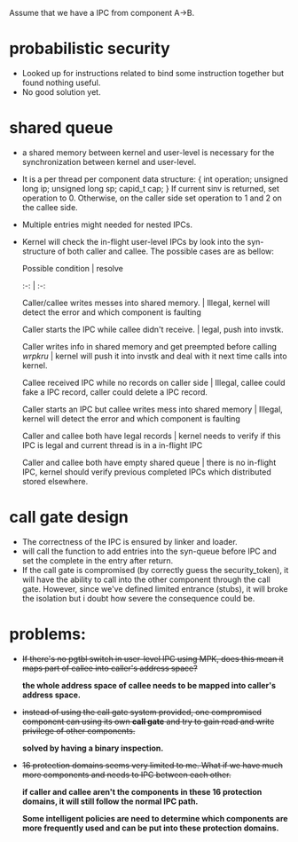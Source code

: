 Assume that we have a IPC from component A->B.

# probabilistic security
+ Looked up for instructions related to bind some instruction together but found nothing useful.
+ No good solution yet.

# shared queue
+ a shared memory between kernel and user-level is necessary for the synchronization between kernel and user-level.

+ It is a per thread per component data structure:
	{
		int           operation;
		unsigned long ip;
		unsigned long sp;
		capid_t       cap;
	}
	If current sinv is returned, set operation to 0. Otherwise, on the caller side set operation to 1 and 2 on the callee side.
	
+ Multiple entries might needed for nested IPCs.

+ Kernel will check the in-flight user-level IPCs by look into the syn-structure of both caller and callee. The possible cases are as bellow:
	
	Possible condition | resolve
	
	:-: | :-:
	
	Caller/callee writes messes into shared memory. | Illegal, kernel will detect the error and which component is faulting
	
	Caller starts the IPC while callee didn't receive. | legal, push into invstk.
	
	Caller writes info in shared memory and get preempted before calling *wrpkru* | kernel will push it into invstk and deal with it next time calls into kernel.
	
	Callee received IPC while no records on caller side |     Illegal, callee could fake a IPC record, caller                                                                                  could delete a IPC record.
	
	Caller starts an IPC but callee writes mess into shared memory | Illegal, kernel will detect the error and which component is faulting
	
	Caller and callee both have legal records | kernel needs to verify if this IPC is legal and current thread is in a in-flight IPC
	
	Caller and callee both have empty shared queue | there is no in-flight IPC, kernel should verify previous completed IPCs which distributed stored elsewhere.

# call gate design
+ The correctness of the IPC is ensured by linker and loader.
+ will call the function to add entries into the syn-queue before IPC and set the complete in the entry after return.
+ If the call gate is compromised (by correctly guess the security_token), it will have the ability to call into the other component through the call gate. However, since we've defined limited entrance (stubs), it will broke the isolation but i doubt how severe the consequence could be.

# problems:
+ ~~If there's no pgtbl switch in user-level IPC using MPK, does this mean it maps part of callee into caller's address space?~~

   **the whole address space of callee needs to be mapped into caller's address space.**

+ ~~instead of using the call gate system provided, one compromised component can using its own **call gate** and try to gain read and write privilege of other components.~~ 

  **solved by having a binary inspection.**

+ ~~16 protection domains seems very limited to me. What if we have much more components and needs to IPC between each other.~~

  **if caller and callee aren't the  components in these 16 protection domains, it will still follow the normal IPC path.**

  **Some intelligent policies are need to determine which components are more frequently used and can be put into these protection domains.**
